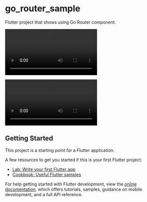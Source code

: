 # go_router_sample

Flutter project that shows using Go Router component.

![video](https://user-images.githubusercontent.com/132551564/236199136-ac8a8d10-f6e5-445e-9911-3c3a66f76d1c.mov)


![video2](https://user-images.githubusercontent.com/132551564/236199566-5eb70cff-e72a-4311-a0fc-c9998ca58117.mp4)




## Getting Started

This project is a starting point for a Flutter application.

A few resources to get you started if this is your first Flutter project:

- [Lab: Write your first Flutter app](https://docs.flutter.dev/get-started/codelab)
- [Cookbook: Useful Flutter samples](https://docs.flutter.dev/cookbook)

For help getting started with Flutter development, view the
[online documentation](https://docs.flutter.dev/), which offers tutorials,
samples, guidance on mobile development, and a full API reference.
